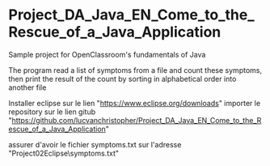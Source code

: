 # Project_DA_Java_EN_Come_to_the_Rescue_of_a_Java_Application

Sample project for OpenClassroom's fundamentals of Java

The program read a list of symptoms from a file and count these symptoms, 
then print the result of the count by sorting in alphabetical order into another file


Installer eclipse sur le lien "https://www.eclipse.org/downloads"
importer le repository sur le lien gitub "https://github.com/lucvanchristopher/Project_DA_Java_EN_Come_to_the_Rescue_of_a_Java_Application"

assurer d'avoir le fichier symptoms.txt sur l'adresse "Project02Eclipse\\symptoms.txt"
